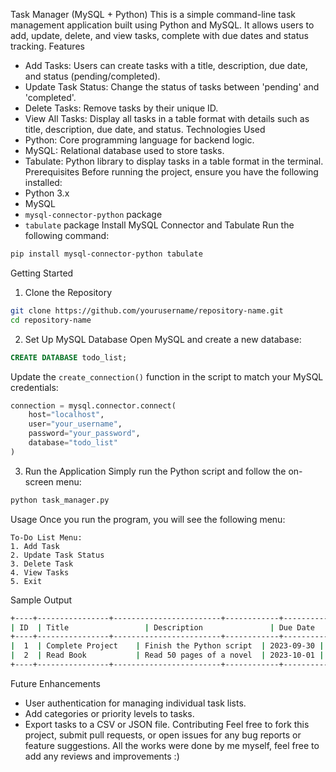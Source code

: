 Task Manager (MySQL + Python)
This is a simple command-line task management application built using Python and MySQL. It allows users to add, update, delete, and view tasks, complete with due dates and status tracking.
Features
- Add Tasks: Users can create tasks with a title, description, due date, and status (pending/completed).
- Update Task Status: Change the status of tasks between 'pending' and 'completed'.
- Delete Tasks: Remove tasks by their unique ID.
- View All Tasks: Display all tasks in a table format with details such as title, description, due date, and status.
Technologies Used
- Python: Core programming language for backend logic.
- MySQL: Relational database used to store tasks.
- Tabulate: Python library to display tasks in a table format in the terminal.
Prerequisites
Before running the project, ensure you have the following installed:
- Python 3.x
- MySQL
- `mysql-connector-python` package
- `tabulate` package
Install MySQL Connector and Tabulate
Run the following command:
```bash
pip install mysql-connector-python tabulate
```
Getting Started
1. Clone the Repository
```bash
git clone https://github.com/yourusername/repository-name.git
cd repository-name
```
2. Set Up MySQL Database
Open MySQL and create a new database:
```sql
CREATE DATABASE todo_list;
```
Update the `create_connection()` function in the script to match your MySQL credentials:
```python
connection = mysql.connector.connect(
    host="localhost",
    user="your_username",
    password="your_password",
    database="todo_list"
)
```
3. Run the Application
Simply run the Python script and follow the on-screen menu:
```bash
python task_manager.py
```
Usage
Once you run the program, you will see the following menu:
```
To-Do List Menu:
1. Add Task
2. Update Task Status
3. Delete Task
4. View Tasks
5. Exit
```

Sample Output
```bash
+----+----------------+------------------------+------------+------------+---------------------+-------+
| ID  | Title          		  | Description           	  | Due Date   | Status    | Created At          |
+----+----------------+------------------------+------------+------------+---------------------+-------+
|  1  | Complete Project    | Finish the Python script  | 2023-09-30 | pending   | 2023-09-25 14:12:30 |
|  2  | Read Book           | Read 50 pages of a novel  | 2023-10-01 | completed | 2023-09-25 14:13:45 |
+----+----------------+------------------------+------------+------------+---------------------+-------+
```
Future Enhancements
- User authentication for managing individual task lists.
- Add categories or priority levels to tasks.
- Export tasks to a CSV or JSON file.
Contributing
Feel free to fork this project, submit pull requests, or open issues for any bug reports or feature suggestions.
All the works were done by me myself, feel free to add any reviews and improvements :)
